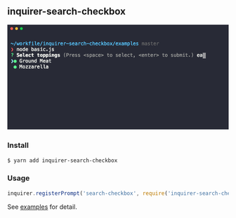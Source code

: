 ## inquirer-search-checkbox

![](screenshot.png)

### Install

```
$ yarn add inquirer-search-checkbox
```

### Usage

```js
inquirer.registerPrompt('search-checkbox', require('inquirer-search-checkbox'));
```

See [examples](https://github.com/clinyong/inquirer-search-checkbox/tree/master/examples) for detail.